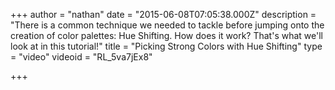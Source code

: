 +++
author = "nathan"
date = "2015-06-08T07:05:38.000Z"
description = "There is a common technique we needed to tackle before jumping onto the creation of color palettes: Hue Shifting. How does it work? That's what we'll look at in this tutorial!"
title = "Picking Strong Colors with Hue Shifting"
type = "video"
videoid = "RL_5va7jEx8"

+++
